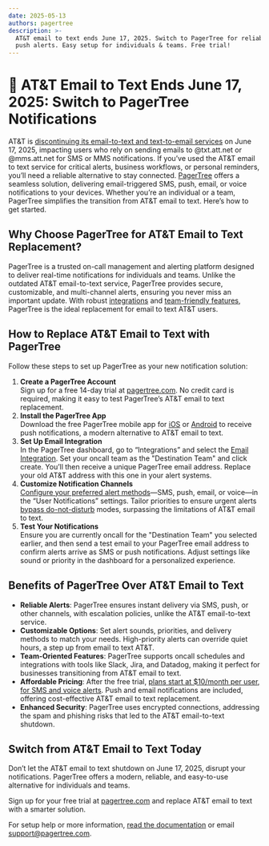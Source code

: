 ```yaml
---
date: 2025-05-13
authors: pagertree
description: >-
  AT&T email to text ends June 17, 2025. Switch to PagerTree for reliable SMS &
  push alerts. Easy setup for individuals & teams. Free trial!
---
```


# 📣 AT&T Email to Text Ends June 17, 2025: Switch to PagerTree Notifications

AT\&T is [discontinuing its email-to-text and text-to-email services](https://www.att.com/support/article/wireless/KM1061254/) on June 17, 2025, impacting users who rely on sending emails to @txt.att.net or @mms.att.net for SMS or MMS notifications. If you’ve used the AT\&T email to text service for critical alerts, business workflows, or personal reminders, you’ll need a reliable alternative to stay connected. [PagerTree](https://pagertree.com/) offers a seamless solution, delivering email-triggered SMS, push, email, or voice notifications to your devices. Whether you’re an individual or a team, PagerTree simplifies the transition from AT\&T email to text. Here’s how to get started.

<!-- truncate -->

## Why Choose PagerTree for AT\&T Email to Text Replacement?

PagerTree is a trusted on-call management and alerting platform designed to deliver real-time notifications for individuals and teams. Unlike the outdated AT\&T email-to-text service, PagerTree provides secure, customizable, and multi-channel alerts, ensuring you never miss an important update. With robust [integrations](https://pagertree.com/integrations/) and [team-friendly features](https://pagertree.com/features/), PagerTree is the ideal replacement for email to text AT\&T users.

## How to Replace AT\&T Email to Text with PagerTree

Follow these steps to set up PagerTree as your new notification solution:

1. **Create a PagerTree Account**\
   Sign up for a free 14-day trial at [pagertree.com](https://pagertree.com/). No credit card is required, making it easy to test PagerTree’s AT\&T email to text replacement.
2. **Install the PagerTree App**\
   Download the free PagerTree mobile app for [iOS](https://apps.apple.com/us/app/pagertree/id1266437807?platform=iphone) or [Android](https://play.google.com/store/apps/details?id=com.pagertree.app) to receive push notifications, a modern alternative to AT\&T email to text.
3. **Set Up Email Integration**\
   In the PagerTree dashboard, go to “Integrations” and select the [Email Integration](https://pagertree.com/docs/integration-guides/email). Set your oncall team as the "Destination Team" and click create. You’ll then receive a unique PagerTree email address. Replace your old AT\&T address with this one in your alert systems.
4. **Customize Notification Channels**\
   [Configure your preferred alert methods](https://pagertree.com/docs/getting-started/oncall-users#user-preferences)—SMS, push, email, or voice—in the “User Notifications” settings. Tailor priorities to ensure urgent alerts [bypass do-not-disturb](https://pagertree.com/docs/notifications#bypass-do-not-disturb-1) modes, surpassing the limitations of AT\&T email to text.
5. **Test Your Notifications**\
   Ensure you are currently oncall for the "Destination Team" you selected earlier, and then send a test email to your PagerTree email address to confirm alerts arrive as SMS or push notifications. Adjust settings like sound or priority in the dashboard for a personalized experience.

## Benefits of PagerTree Over AT\&T Email to Text

* **Reliable Alerts**: PagerTree ensures instant delivery via SMS, push, or other channels, with escalation policies, unlike the AT\&T email-to-text service.
* **Customizable Options**: Set alert sounds, priorities, and delivery methods to match your needs. High-priority alerts can override quiet hours, a step up from email to text AT\&T.
* **Team-Oriented Features**: PagerTree supports oncall schedules and integrations with tools like Slack, Jira, and Datadog, making it perfect for businesses transitioning from AT\&T email to text.
* **Affordable Pricing**: After the free trial, [plans start at $10/month per user, for SMS and voice alerts](https://pagertree.com/pricing/). Push and email notifications are included, offering cost-effective AT\&T email to text replacement.
* **Enhanced Security**: PagerTree uses encrypted connections, addressing the spam and phishing risks that led to the AT\&T email-to-text shutdown.

## Switch from AT\&T Email to Text Today

Don’t let the AT\&T email to text shutdown on June 17, 2025, disrupt your notifications. PagerTree offers a modern, reliable, and easy-to-use alternative for individuals and teams.&#x20;

Sign up for your free trial at [pagertree.com](https://pagertree.com/) and replace AT\&T email to text with a smarter solution.&#x20;

For setup help or more information, [read the documentation](https://pagertree.com/docs) or email [support@pagertree.com](mailto:support@pagertree.com).
